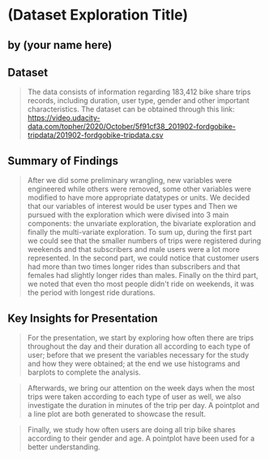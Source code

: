 # (Dataset Exploration Title)
## by (your name here)


## Dataset

> The data consists of information regarding 183,412 bike share trips records, including duration, user type, gender and other important characteristics. The dataset can be obtained through this link: https://video.udacity-data.com/topher/2020/October/5f91cf38_201902-fordgobike-tripdata/201902-fordgobike-tripdata.csv


## Summary of Findings

> After we did some preliminary wrangling, new variables were engineered while others were removed, some other variables were modified to have more appropriate datatypes or units. We decided that our variables of interest would be user types and  Then we pursued with the exploration which were divised into 3 main components: the unvariate exploration, the bivariate exploration and finally the multi-variate exploration. To sum up, during the first part we could see that the smaller numbers of trips were registered during weekends and that subscribers and male users were a lot more represented. In the second part, we could notice that customer users had more than two times longer rides than subscribers and that females had slightly longer rides than males. Finally on the third part, we noted that even tho most people didn't ride on weekends, it was the period with longest ride durations.


## Key Insights for Presentation

> For the presentation, we start by exploring how often there are trips throughout the day and their duration all according to each type of user; before that we  present the variables necessary for the study and how they were obtained; at the end we use histograms and barplots to complete the analysis.

> Afterwards, we bring our attention on the week days when the most trips were taken according to each type of user as well, we also investigate the duration in minutes of the trip per day. A pointplot and a line plot are both generated to showcase the result.

> Finally, we study how often users are doing all trip bike shares according to their gender and age. A pointplot have been used for a better understanding.